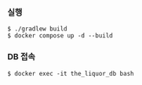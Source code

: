 ### 실행

```
$ ./gradlew build
$ docker compose up -d --build
```

### DB 접속

```
$ docker exec -it the_liquor_db bash 
```

